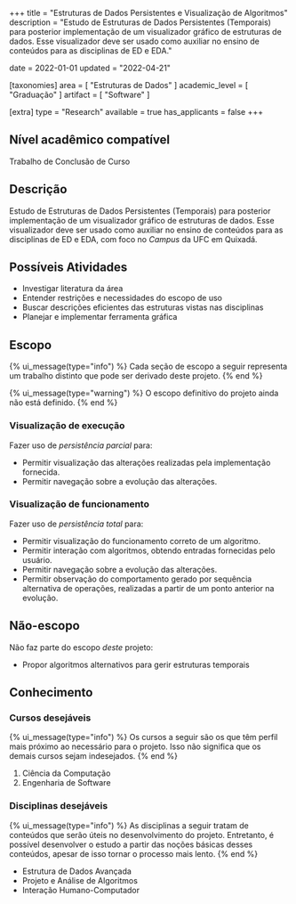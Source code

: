 +++
title = "Estruturas de Dados Persistentes e Visualização de Algoritmos"
description = "Estudo de Estruturas de Dados Persistentes (Temporais) para posterior implementação de um visualizador gráfico de estruturas de dados. Esse visualizador deve ser usado como auxiliar no ensino de conteúdos para as disciplinas de ED e EDA."

date = 2022-01-01
updated = "2022-04-21"

[taxonomies]
area = [ "Estruturas de Dados" ]
academic_level = [ "Graduação" ]
artifact = [ "Software" ]

[extra]
type = "Research"
available = true
has_applicants = false
+++

## Nível acadêmico compatível

Trabalho de Conclusão de Curso

## Descrição

Estudo de Estruturas de Dados Persistentes (Temporais) para posterior implementação de um visualizador gráfico de estruturas de dados. Esse visualizador deve ser usado como auxiliar no ensino de conteúdos para as disciplinas de ED e EDA, com foco no _Campus_ da UFC em Quixadá.

## Possíveis Atividades

- Investigar literatura da área
- Entender restrições e necessidades do escopo de uso
- Buscar descrições eficientes das estruturas vistas nas disciplinas
- Planejar e implementar ferramenta gráfica

## Escopo

{% ui_message(type="info") %}
Cada seção de escopo a seguir representa um trabalho distinto que pode ser derivado deste projeto.
{% end %}

{% ui_message(type="warning") %}
O escopo definitivo do projeto ainda não está definido.
{% end %}

### Visualização de execução

Fazer uso de _persistência parcial_ para:

- Permitir visualização das alterações realizadas pela implementação fornecida.
- Permitir navegação sobre a evolução das alterações.

### Visualização de funcionamento

Fazer uso de _persistência total_ para:

- Permitir visualização do funcionamento correto de um algoritmo.
- Permitir interação com algoritmos, obtendo entradas fornecidas pelo usuário.
- Permitir navegação sobre a evolução das alterações.
- Permitir observação do comportamento gerado por sequência alternativa de operações, realizadas a partir de um ponto anterior na evolução.

## Não-escopo

Não faz parte do escopo _deste_ projeto:

- Propor algoritmos alternativos para gerir estruturas temporais

## Conhecimento

### Cursos desejáveis

{% ui_message(type="info") %}
Os cursos a seguir são os que têm perfil mais próximo ao necessário para o projeto. Isso não significa que os demais cursos sejam indesejados.
{% end %}

1. Ciência da Computação
2. Engenharia de Software

### Disciplinas desejáveis

{% ui_message(type="info") %}
As disciplinas a seguir tratam de conteúdos que serão úteis no desenvolvimento do projeto. Entretanto, é possível desenvolver o estudo a partir das noções básicas desses conteúdos, apesar de isso tornar o processo mais lento.
{% end %}

- Estrutura de Dados Avançada
- Projeto e Análise de Algoritmos
- Interação Humano-Computador
